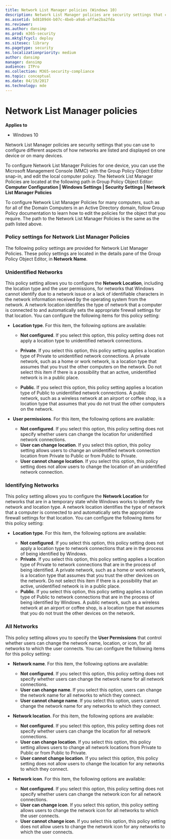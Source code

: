```yaml
---
title: Network List Manager policies (Windows 10)
description: Network List Manager policies are security settings that configure different aspects of how networks are listed and displayed on one device or on many devices.
ms.assetid: bd8109d4-b07c-4beb-a9a6-affae2ba2fda
ms.reviewer: 
ms.author: dansimp
ms.prod: m365-security
ms.mktglfcycl: deploy
ms.sitesec: library
ms.pagetype: security
ms.localizationpriority: medium
author: dansimp
manager: dansimp
audience: ITPro
ms.collection: M365-security-compliance
ms.topic: conceptual
ms.date: 04/19/2017
ms.technology: mde
---
```


# Network List Manager policies

**Applies to**
-   Windows 10

Network List Manager policies are security settings that you can use to configure different aspects of how networks are listed and displayed on one device or on many devices.

To configure Network List Manager Policies for one device, you can use the Microsoft Management Console (MMC) with the Group Policy Object Editor snap-in, and edit the local computer policy. The Network List Manager Policies are located at the following path in Group Policy Object Editor:
**Computer Configuration | Windows Settings | Security Settings | Network List Manager Policies**

To configure Network List Manager Policies for many computers, such as for all of the Domain Computers in an Active Directory domain, follow Group Policy documentation to learn how to edit the policies for the object that you require. The path to the Network List Manager Policies is the same as the path listed above.

### Policy settings for Network List Manager Policies

The following policy settings are provided for Network List Manager Policies. These policy settings are located in the details pane of the Group Policy Object Editor, in **Network Name**.

### Unidentified Networks

This policy setting allows you to configure the **Network Location**, including the location type and the user permissions, for networks that Windows cannot identify due to a network issue or a lack of identifiable characters in the network information received by the operating system from the 
network. A network location identifies the type of network that a computer is connected to and automatically sets the appropriate firewall settings for that location. You can configure the following items for this policy setting:

-   **Location type**. For this item, the following options are available:

    -   **Not configured**. If you select this option, this policy setting does not apply a location type to unidentified network connections.
    -   **Private**. If you select this option, this policy setting applies a location type of Private to unidentified network connections. A private network, such as a home or work network, is a location type that assumes that you trust the other computers on the network. Do not select this item if there is a possibility that an active, unidentified network is in a public place.

    -   **Public**. If you select this option, this policy setting applies a location type of Public to unidentified network connections. A public network, such as a wireless network at an airport or coffee shop, is a location type that assumes that you do not trust the other computers on the network.

-   **User permissions**. For this item, the following options are available:

    -   **Not configured**. If you select this option, this policy setting does not specify whether users can change the location for unidentified network connections.
    -   **User can change location**. If you select this option, this policy setting allows users to change an unidentified network connection location from Private to Public or from Public to Private.
    -   **User cannot change location**. If you select this option, this policy setting does not allow users to change the location of an unidentified network connection.

### Identifying Networks

This policy setting allows you to configure the **Network Location** for networks that are in a temporary state while Windows works to identify the network and location type. A network location identifies the type of network that a computer is connected to and automatically sets the appropriate firewall settings for that location. You can configure the following items for this policy setting:

-   **Location type**. For this item, the following options are available:

    -   **Not configured**. If you select this option, this policy setting does not apply a location type to network connections that are in the process of being identified by Windows.
    -   **Private**. If you select this option, this policy setting applies a location type of Private to network connections that are in the process of being identified. A private network, such as a home or work network, is a location type that assumes that you trust the other devices on the network. Do not select this item if there is a possibility that an active, unidentified network is in a public place.
    -   **Public**. If you select this option, this policy setting applies a location type of Public to network connections that are in the process of being identified by Windows. A public network, such as a wireless network at an airport or coffee shop, is a location type that assumes that you do not trust the other devices on the network.

### All Networks

This policy setting allows you to specify the **User Permissions** that control whether users can change the network name, location, or icon, for all networks to which the user connects. You can configure the following items for this policy setting:

-   **Network name**. For this item, the following options are available:

    -   **Not configured**. If you select this option, this policy setting does not specify whether users can change the network name for all network connections.
    -   **User can change name**. If you select this option, users can change the network name for all networks to which they connect.
    -   **User cannot change name**. If you select this option, users cannot change the network name for any networks to which they connect.

-   **Network location**. For this item, the following options are available:

    -   **Not configured**. If you select this option, this policy setting does not specify whether users can change the location for all network connections.
    -   **User can change location**. If you select this option, this policy setting allows users to change all network locations from Private to Public or from Public to Private.
    -   **User cannot change location**. If you select this option, this policy setting does not allow users to change the location for any networks to which they connect.

-   **Network icon**. For this item, the following options are available:

    -   **Not configured**. If you select this option, this policy setting does not specify whether users can change the network icon for all network connections.
    -   **User can change icon**. If you select this option, this policy setting allows users to change the network icon for all networks to which the user connects.
    -   **User cannot change icon**. If you select this option, this policy setting does not allow users to change the network icon for any networks to which the user connects.
